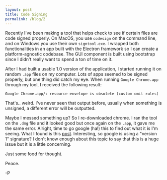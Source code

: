 ```yaml
---
layout: post
title: Code Signing
permalink: /blog/2
---
```


Recently I've been making a tool that helps check to see if certain files are code signed properly. On MacOS, you use `codesign` on the command line, and on Windows you use their own `signtool.exe`. I wrapped both functionalities in an app built with the Electron framework so I can create a platform-agnostic codebase. The GUI component is built using bootstrap since I didn't really want to spend a ton of time on it. 

After I had built a usable 1.0 version of the application, I started running it on random `.app` files on my computer. Lots of apps seemed to be signed properly, but one thing did catch my eye. When running `Google Chrome.app` through my tool, I received the following result:

```
Google Chrome.app/: resource envelope is obsolete (custom omit rules)
```

That's.. weird. I've never seen that output before, usually when something is unsigned, a different error will be outputted.

Maybe I messed something up? So I re-downloaded chrome. I ran the tool on the `.dmg` file and it looked good but once again on the `.app`, it gave me the same error. Alright, time to go google (ha!) this to find out what it is I'm seeing. What I found is this [post](https://stackoverflow.com/questions/27946262/check-signature-tool-fails-with-message-resource-envelope-is-obsolete-custom-o). Interesting, so google is using a "version 1" signature? I don't know enough about this topic to say that this is a huge issue but it is a little concerning.

Just some food for thought.

Peace.

-P
